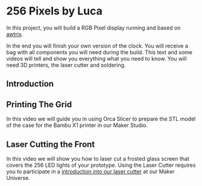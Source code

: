 # 256 Pixels by Luca

In this project, you will build a RGB Pixel display running and based on [awtrix](https://github.com/Blueforcer/awtrix3).

In the end you will finish your own version of the clock. You will receive a bag with all components you will need during the build. This text and some videos will tell and show you everything what you need to know. You will need 3D printers, the laser cutter and soldering.

## Introduction

## Printing The Grid

In this video we will guide you in using Orca Slicer to prepare the STL model of the case for the Bambu X1 printer in our Maker Studio. 

## Laser Cutting the Front

In this video we will show you how to laser cut a frosted glass screen that covers the 256 LED lights of your prototype. Using the Laser Cutter requires you to participate in a [introduction into our laser cutter](./tools.md) at our Maker Universe.